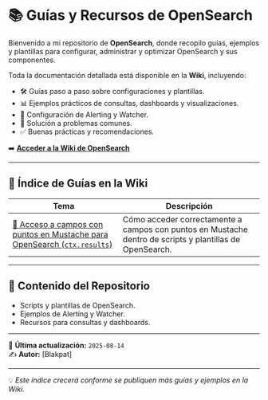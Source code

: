 # 📚 Guías y Recursos de OpenSearch

Bienvenido a mi repositorio de **OpenSearch**, donde recopilo guías, ejemplos y plantillas para configurar, administrar y optimizar OpenSearch y sus componentes.

Toda la documentación detallada está disponible en la **Wiki**, incluyendo:

- 🛠 Guías paso a paso sobre configuraciones y plantillas.
- 📊 Ejemplos prácticos de consultas, dashboards y visualizaciones.
- 🚨 Configuración de Alerting y Watcher.
- 🐞 Solución a problemas comunes.
- ✅ Buenas prácticas y recomendaciones.

➡️ **[Acceder a la Wiki de OpenSearch](../../wiki)**

---

## 📑 Índice de Guías en la Wiki

| Tema | Descripción |
|------|-------------|
| [📝 Acceso a campos con puntos en Mustache para OpenSearch (`ctx.results`)](https://github.com/blakpat/OpenSearch/wiki/Acceso-a-campos-con-puntos-en-Mustache-para-OpenSearch-(%60ctx.results%60)) | Cómo acceder correctamente a campos con puntos en Mustache dentro de scripts y plantillas de OpenSearch. |

---

## 📂 Contenido del Repositorio

- Scripts y plantillas de OpenSearch.
- Ejemplos de Alerting y Watcher.
- Recursos para consultas y dashboards.

---

📅 **Última actualización:** `2025-08-14`  
✍️ **Autor:** [Blakpat]  

---
💡 *Este índice crecerá conforme se publiquen más guías y ejemplos en la Wiki.*
